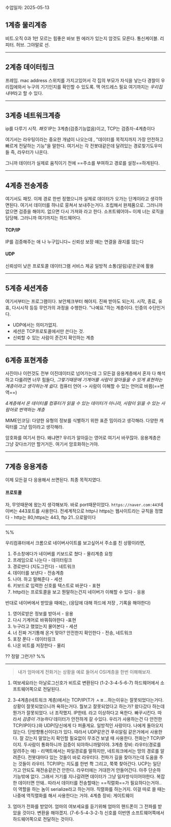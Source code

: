 수업일자: 2025-05-13

## 1계층 물리계층

비트.오직 0과 1만 모르는 힘좋은 바보
뭔 에러가 있는지 암것도 모른다.
통신케이블. 리피터. 허브. 그야말로 선.


---

## 2계층 데이터링크

프레임. mac address
스위치를 가지고있어서 각 집의 부모가 자식을 낳는다
경찰이 우리집에와서 누구의 기기인지를 확인할 수 있도록. 맥 어드레스 필요
여기까지는 *우리집 내부*라고 할 수 있다.

---


## 3계층 네트워크계층

ip를 다루기 시작. *패킷*
IP는 3계층(검증기능없음)이고,   TCP는 검증자-4계층이다

여기서는 라우팅이라는 중요한 개념이 나오는데 , "데이터를 목적지까지 가장 안전하고 빠르게 전달하는 기능"을 말한다. 여기서는 각 전봇대같은데 달려있는 경로찾기도우미들 즉, 라우터가 나온다.

그니까 데이터가 실제로 움직이기 전에 ==주소를 부여하고 경로를 설정==하게된다.


---


## 4계층 전송계층

여기서도 패킷.
이제 경로 한번 정했으니까 실제로 데이터가 오가는 단계이라고 생각하면된다. 
여기서 데이터를 하나로 뭉쳐서 보내주는거다. 조립해서 완제품으로.
그러니까 없으면 검증을 해야지.
없으면 다시 가져와 라고 한다. 
소프트웨어야~ 이제 너는 로직을 담당해. 
그러니까 여기까지는 하드웨어다.

#### TCP/IP
IP를 검증해주는 애
나 누구입니다~
신뢰성 보장
얘는 연결을 끊지를 않는다

#### UDP
신뢰성이 낮은 프로토콜
데이터그램 서비스 제공
일방적 소통(알림)같은곳에 활용


---

## 5계층 세션계층

여기서부터는 프로그램이다.
보안체크부터 해야지. 진짜 받아도 되는지.
시작, 종료, 유휴, 다시시작 등등 무언가의 과정을 수행한다.
"나예요."하는 계층이다. 인증의 수단인거다.
- UDP에서는 의미가없지. 
- 세션은 TCP프로토콜에서만 쓴다는 것.
- 신뢰할 수 있는 사람이 준건지 확인하는 계층


---


## 6계층 표현계층

사진이나 이런것도 전부 이진데이터로 넘어가는데 그 모든걸 응용계층에서 혼자 다 해석하고 다룰려면 너무 힘들다, *그렇기때문에 기계어를 사람이 알아들을 수 있게 표현하는 계층이라고 생각하는게 쉽다.*
컴퓨터 언어 -> 사람이 이해할 수 있는 언어로 바뀜(==번역==)

*4계층에서 온 데이터를 컴퓨터가 읽을 수 있는 데이터가 아니라, 사람이 읽을 수 있는 사람어로 번역하는 계층*

MIME인코딩: 다양한 유형의 정보를 식별하기 위한 표준
밈이라고 생각해라. 다양한 캐릭터를 그냥 밈이라고 생각해라. 

암호화를 여기서 한다. 왜냐면? 우리가 알아듣는 영어로 여기서 바꾸잖아. 
응용계층은 그냥 갖다쓰기만 할거거든. 여기서 암호화하는거야.


---


## 7계층 응용계층

이제 모든걸 다 응용해서 쓰면된다.
최종 목적지였다. 

#### 프로토콜

자, 무엇때문에 왔는지 생각해보자. 바로 port때문이었다.
`https://naver.com:443`네이버는 443포트를 사용한다.
전세계적으로 http나 https는 웹사이트라는 규칙을 정했다 - http는 80,https는 443, ftp 21..으로말이다



---

%% 

우리컴퓨터에서 크롬으로 네이버사이트를 보고싶어서 주소를 친 상황이라면, 

1. 주소창에다가 네이버를 키보드로 쳤다 - 물리계층 요청
2. 프레임으로 나눈다 - 데이터링크 
3. 경로딴다 (지도그린다) - 네트워크
4. 데이터를 보낸다 - 전송계층
5. 나야. 하고 말해준다 - 세션
6. 키보드로 입력한 신호를 텍스트로 바꾼다 - 표현
7. http라는 프로토콜을 보고 뭔말하는건지 네이버가 이해할 수 있다 - 응용

반대로 네이버에서 받았을 때에는,
(응답에 대해 하드에 저장 , 기록을 해야한다)

1. 영어로받은 정보를 받아서 - 응용
2. 다시 기계어로 바꿔줘야한다 -표현
3. 누구라고 했었는지 물어본다 - 세션
4. 너 진짜 거기통해 온거 맞아? 안전한지 확인한다 - 전송, 네트워크
5. 포장 푼다 - 데이터링크
6. 나온 비트를 저장한다 - 물리

?? 정말 그런가?  %%



---




>내가 엄마에게 전화거는 상황을 예로 들어서 OSI계층을 한번 이해해보자.

1. 여보세요라는 아날로그신호가 비트로 변환된다 (1-2-3-4-5-6-7) 하드웨어에서 소프트웨어쪽으로 전달된다. 

2. 3-4계층(네트워크 계층)에서는 TCP/IP(T가 ㅅㅍ...하는이유는 잘못되었다는거다. 상황이 잘못되었으니까 욕하는거다. 뭘보고 잘못되었다고 하는가? 왔다갔다 하는데 뭔가가 잘못되었다. 너 조작했지. IP한테. 라고 이상하다고 욕한다. 빠꾸시킨다. 따라서 *검증이 가능하다* 데이터가 안전하게 갈 수있다. 우리가 사용하는건 다 안전한 TCP/IP이다.)와 UDP(당신에게 다 퍼줄게요. 일방적인 사랑이다. 나에게 돌아오지않는다. 단방향통신이다)가 있다. 따라서 UDP같은건 푸쉬알림 같은거에서 사용한다. 잘 갔는지 말았는지 확인할 필요없이 무조건 보낼 때 사용한다. 
	전화는? TCP/IP이지. 두사람이 통화하니까 검증이 되야하니까말이야.
	3계층 장비:  라우터(경로를 알려주는 애) - 리액트에서는 파일경로를 말하지만, 네트워크에서는 망의 경로를 알려준다. 전봇대마다 있는 것들이 바로 라우터다. 전파가 길을 찾아가는데 도움을 주는 것들이 라우터. TCP/IP는 지도를 한번 쫙 그리고, 쭉쭉 찾아간다. UCP는 일단 가고 안되도 재전송같은건 안한다. 라우터에는 거대한거 안들어간다. 아주 단순하 기능밖에 없다. 그래서 거기를 지나갈려면 데이터가 그냥 일자방식이어야한다. 복잡한 데이터면 안돼.. 따라서 데이터를 전송할때는 ==직렬화==가 필요하다는거야.. 이 역할을 하는 놈이 serialize라고 하는거야. 직렬화를 하는거지. 이걸 따로 쓸 때는 나중에 역직렬화를 해서 사용한다는 거야. 
	4계층 장비:  게이트웨이 

3. 엄마가 전화를 받았어. 엄마의 여보세요를 듣기위해 엄마의 핸드폰이 그 전파를 받았을 것이다. 변환을 해야겠지. (7-6-5-4-3-2-1) 신호를 이번엔 소프트웨어쪽에서 하드웨어쪽으로 전달하는 것이다.



